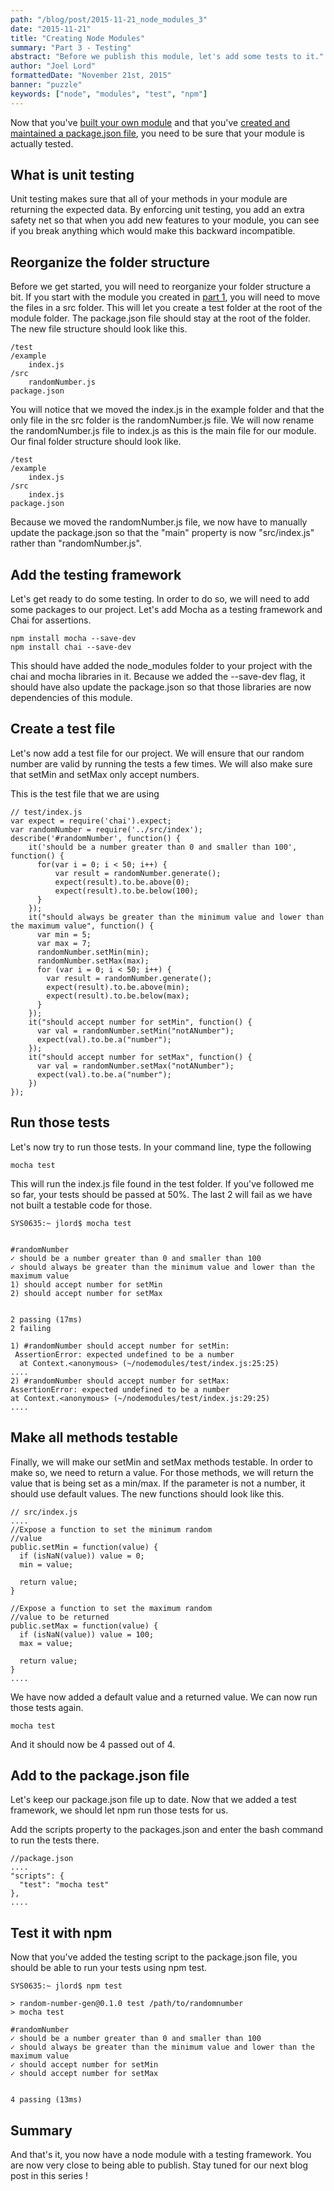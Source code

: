 ```yaml
---
path: "/blog/post/2015-11-21_node_modules_3"
date: "2015-11-21"
title: "Creating Node Modules"
summary: "Part 3 - Testing"
abstract: "Before we publish this module, let's add some tests to it."
author: "Joel Lord"
formattedDate: "November 21st, 2015"
banner: "puzzle"
keywords: ["node", "modules", "test", "npm"]
---
```

Now that you've [built your own
module](/blog/post/2015-11-18_node_modules_1) and that you've [created
and maintained a package.json
file](/blog/post/2015-11-20_node_modules_2), you need to be sure that
your module is actually tested.

## What is unit testing

Unit testing makes sure that all of your methods in your module are
returning the expected data. By enforcing unit testing, you add an extra
safety net so that when you add new features to your module, you can see
if you break anything which would make this backward incompatible.

## Reorganize the folder structure

Before we get started, you will need to reorganize your folder structure
a bit. If you start with the module you created in [part
1](/blog/post/2015-11-18_node_modules_1), you will need to move the
files in a src folder. This will let you create a test folder at the
root of the module folder. The package.json file should stay at the root
of the folder. The new file structure should look like this.

    /test
    /example
        index.js
    /src
        randomNumber.js
    package.json

You will notice that we moved the index.js in the example folder and
that the only file in the src folder is the randomNumber.js file. We
will now rename the randomNumber.js file to index.js as this is the main
file for our module. Our final folder structure should look like.

    /test
    /example
        index.js
    /src
        index.js
    package.json

Because we moved the randomNumber.js file, we now have to manually
update the package.json so that the "main" property is now
"src/index.js" rather than "randomNumber.js".

## Add the testing framework

Let's get ready to do some testing. In order to do so, we will need to
add some packages to our project. Let's add Mocha as a testing framework
and Chai for assertions.

    npm install mocha --save-dev
    npm install chai --save-dev

This should have added the node\_modules folder to your project with the
chai and mocha libraries in it. Because we added the --save-dev flag, it
should have also update the package.json so that those libraries are now
dependencies of this module.

## Create a test file

Let's now add a test file for our project. We will ensure that our
random number are valid by running the tests a few times. We will also
make sure that setMin and setMax only accept numbers.

This is the test file that we are using

    // test/index.js
    var expect = require('chai').expect;
    var randomNumber = require('../src/index');
    describe('#randomNumber', function() {
        it('should be a number greater than 0 and smaller than 100', function() {
          for(var i = 0; i < 50; i++) {
              var result = randomNumber.generate();
              expect(result).to.be.above(0);
              expect(result).to.be.below(100);
          }
        });
        it("should always be greater than the minimum value and lower than the maximum value", function() {
          var min = 5;
          var max = 7;
          randomNumber.setMin(min);
          randomNumber.setMax(max);
          for (var i = 0; i < 50; i++) {
            var result = randomNumber.generate();
            expect(result).to.be.above(min);
            expect(result).to.be.below(max);
          }
        });
        it("should accept number for setMin", function() {
          var val = randomNumber.setMin("notANumber");
          expect(val).to.be.a("number");
        });
        it("should accept number for setMax", function() {
          var val = randomNumber.setMax("notANumber");
          expect(val).to.be.a("number");
        })
    });

## Run those tests

Let's now try to run those tests. In your command line, type the
following

    mocha test

This will run the index.js file found in the test folder. If you've
followed me so far, your tests should be passed at 50%. The last 2 will
fail as we have not built a testable code for those.

    SYS0635:~ jlord$ mocha test
    
    
    #randomNumber
    ✓ should be a number greater than 0 and smaller than 100
    ✓ should always be greater than the minimum value and lower than the maximum value
    1) should accept number for setMin
    2) should accept number for setMax
    
    
    2 passing (17ms)
    2 failing
    
    1) #randomNumber should accept number for setMin:
     AssertionError: expected undefined to be a number
      at Context.<anonymous> (~/nodemodules/test/index.js:25:25)
    ....
    2) #randomNumber should accept number for setMax:
    AssertionError: expected undefined to be a number
    at Context.<anonymous> (~/nodemodules/test/index.js:29:25)
    ....

## Make all methods testable

Finally, we will make our setMin and setMax methods testable. In order
to make so, we need to return a value. For those methods, we will return
the value that is being set as a min/max. If the parameter is not a
number, it should use default values. The new functions should look like
this.

    // src/index.js
    ....
    //Expose a function to set the minimum random
    //value
    public.setMin = function(value) {
      if (isNaN(value)) value = 0;
      min = value;
    
      return value;
    }
    
    //Expose a function to set the maximum random
    //value to be returned
    public.setMax = function(value) {
      if (isNaN(value)) value = 100;
      max = value;
    
      return value;
    }
    ....

We have now added a default value and a returned value. We can now run
those tests again.

    mocha test

And it should now be 4 passed out of 4.

## Add to the package.json file

Let's keep our package.json file up to date. Now that we added a test
framework, we should let npm run those tests for us.

Add the scripts property to the packages.json and enter the bash command
to run the tests there.

    //package.json
    ....
    "scripts": {
      "test": "mocha test"
    },
    ....

## Test it with npm

Now that you've added the testing script to the package.json file, you
should be able to run your tests using npm test.

    SYS0635:~ jlord$ npm test
    
    > random-number-gen@0.1.0 test /path/to/randomnumber
    > mocha test
    
    #randomNumber
    ✓ should be a number greater than 0 and smaller than 100
    ✓ should always be greater than the minimum value and lower than the maximum value
    ✓ should accept number for setMin
    ✓ should accept number for setMax
    
    
    4 passing (13ms)

## Summary

And that's it, you now have a node module with a testing framework. You
are now very close to being able to publish. Stay tuned for our next
blog post in this series \!
